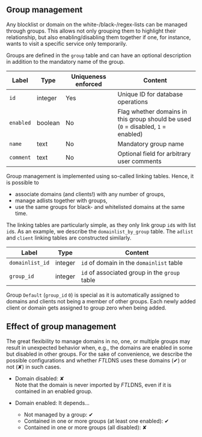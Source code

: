 ## Group management

Any blocklist or domain on the white-/black-/regex-lists can be managed through groups. This allows not only grouping them to highlight their relationship, but also enabling/disabling them together if one, for instance, wants to visit a specific service only temporarily.

Groups are defined in the `group` table and can have an optional description in addition to the mandatory name of the group.

Label | Type | Uniqueness enforced | Content
----- | ---- | ------------------- | --------
`id` | integer | Yes | Unique ID for database operations
`enabled` | boolean | No | Flag whether domains in this group should be used<br>(`0` = disabled, `1` = enabled)
`name` | text | No | Mandatory group name
`comment` | text | No | Optional field for arbitrary user comments

Group management is implemented using so-called linking tables. Hence, it is possible to

- associate domains (and clients!) with any number of groups,
- manage adlists together with groups,
- use the same groups for black- and whitelisted domains at the same time.

The linking tables are particularly simple, as they only link group `id`s with list `id`s. As an example, we describe the `domainlist_by_group` table. The `adlist` and `client` linking tables are constructed similarly.

Label | Type | Content
----- | ---- | -------
`domainlist_id` | integer | `id` of domain in the `domainlist` table
`group_id` | integer | `id` of associated group in the `group` table

Group `Default` (`group_id` `0`) is special as it is automatically assigned to domains and clients not being a member of other groups. Each newly added client or domain gets assigned to group zero when being added.

## Effect of group management

The great flexibility to manage domains in no, one, or multiple groups may result in unexpected behavior when, e.g., the domains are enabled in some but disabled in other groups. For the sake of convenience, we describe the possible configurations and whether *FTL*DNS uses these domains (✔) or not (✘) in such cases.

- Domain disabled: ✘<br>Note that the domain is never imported by *FTL*DNS, even if it is contained in an enabled group.

- Domain enabled: It depends...
    - Not managed by a group: ✔
    - Contained in one or more groups (at least one enabled): ✔
    - Contained in one or more groups (all disabled): ✘
